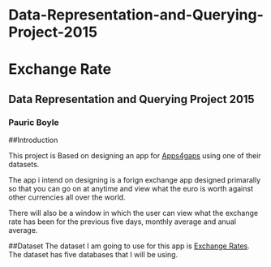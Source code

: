 # Data-Representation-and-Querying-Project-2015

# Exchange Rate
## Data Representation and Querying Project 2015
### Pauric Boyle

##Introduction

This project is Based on designing an app for [Apps4gaps](http://apps4gaps.ie/) using one of their datasets. 

The app i intend on designing is a forign exchange app designed primarally so that you can go on at anytime and view what the euro is worth against other currencies all over the world. 

There will also be a window in which the user can view what the exchange rate has been for the previous five days, monthly average and anual average. 


##Dataset
The dataset I am going to use for this app is [Exchange Rates](https://data.gov.ie/dataset/exchange-rates/). The dataset has five databases that I will be using.  
